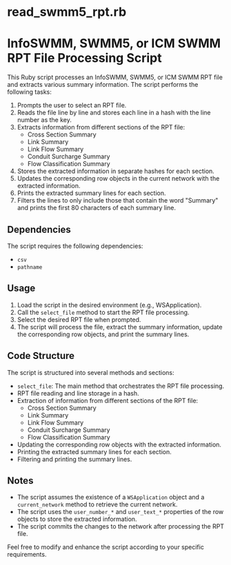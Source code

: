 # read_swmm5_rpt.rb

# InfoSWMM, SWMM5, or ICM SWMM RPT File Processing Script

This Ruby script processes an InfoSWMM, SWMM5, or ICM SWMM RPT file and extracts various summary information. The script performs the following tasks:

1. Prompts the user to select an RPT file.
2. Reads the file line by line and stores each line in a hash with the line number as the key.
3. Extracts information from different sections of the RPT file:
   - Cross Section Summary
   - Link Summary
   - Link Flow Summary
   - Conduit Surcharge Summary
   - Flow Classification Summary
4. Stores the extracted information in separate hashes for each section.
5. Updates the corresponding row objects in the current network with the extracted information.
6. Prints the extracted summary lines for each section.
7. Filters the lines to only include those that contain the word "Summary" and prints the first 80 characters of each summary line.

## Dependencies

The script requires the following dependencies:
- `csv`
- `pathname`

## Usage

1. Load the script in the desired environment (e.g., WSApplication).
2. Call the `select_file` method to start the RPT file processing.
3. Select the desired RPT file when prompted.
4. The script will process the file, extract the summary information, update the corresponding row objects, and print the summary lines.

## Code Structure

The script is structured into several methods and sections:

- `select_file`: The main method that orchestrates the RPT file processing.
- RPT file reading and line storage in a hash.
- Extraction of information from different sections of the RPT file:
  - Cross Section Summary
  - Link Summary
  - Link Flow Summary
  - Conduit Surcharge Summary
  - Flow Classification Summary
- Updating the corresponding row objects with the extracted information.
- Printing the extracted summary lines for each section.
- Filtering and printing the summary lines.

## Notes

- The script assumes the existence of a `WSApplication` object and a `current_network` method to retrieve the current network.
- The script uses the `user_number_*` and `user_text_*` properties of the row objects to store the extracted information.
- The script commits the changes to the network after processing the RPT file.

Feel free to modify and enhance the script according to your specific requirements.